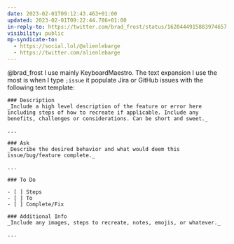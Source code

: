 ```yaml
---
date: 2023-02-01T09:12:43.463+01:00
updated: 2023-02-01T09:22:44.786+01:00
in-reply-to: https://twitter.com/brad_frost/status/1620444915883974657
visibility: public
mp-syndicate-to:
  - https://social.lol/@alienlebarge
  - https://twitter.com/alienlebarge
---
```

@brad_frost I use mainly KeyboardMaestro. The text expansion I use the most is when I type `;issue` it populate Jira or GitHub issues with the following text template:

```
### Description
_Include a high level description of the feature or error here including steps of how to recreate if applicable. Include any benefits, challenges or considerations. Can be short and sweet._

...

### Ask
_Describe the desired behavior and what would deem this issue/bug/feature complete._

...

### To Do

- [ ] Steps
- [ ] To
- [ ] Complete/Fix

### Additional Info
_Include any images, steps to recreate, notes, emojis, or whatever._

...
```

